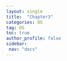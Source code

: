 ```yaml
---
layout: single
title:  "Chapter3"
categories: OS
tag: OS
toc: true
author_profile: false
sidebar:
 nav: "docs"
---
```


